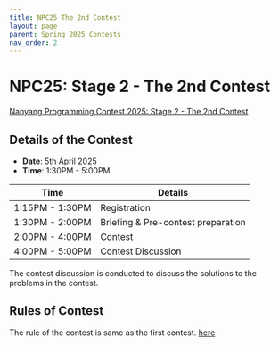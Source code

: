 ```yaml
---
title: NPC25 The 2nd Contest
layout: page
parent: Spring 2025 Contests
nav_order: 2
---
```


# NPC25: Stage 2 - The 2nd Contest

<script src="https://cdn.logwork.com/widget/countdown.js"></script>
<a href="https://logwork.com/countdown-timer" class="countdown-timer" data-style="flip3" data-timezone="Asia/Singapore" data-date="2025-04-05 14:00">
Nanyang Programming Contest 2025: Stage 2 - The 2nd Contest
</a>

## Details of the Contest

- **Date**: 5th April 2025
- **Time**: 1:30PM - 5:00PM

| Time            | Details                                |
| --------------- | -------------------------------------- |
| 1:15PM - 1:30PM | Registration                           |
| 1:30PM - 2:00PM | Briefing & Pre-contest preparation     |   
| 2:00PM - 4:00PM | Contest                                |
| 4:00PM - 5:00PM | Contest Discussion                     |

The contest discussion is conducted to discuss the solutions to the problems in the contest.

## Rules of Contest

The rule of the contest is same as the first contest. [here](/../first)
